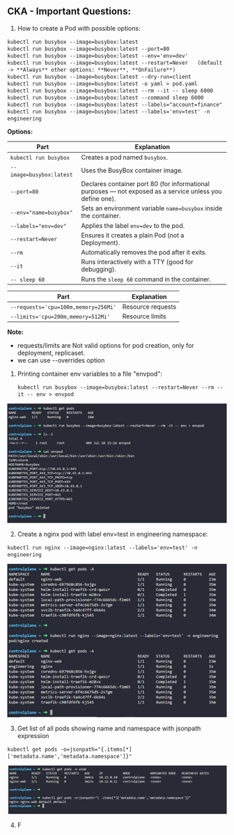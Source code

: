 ## CKA - Important Questions:

1. How to create a Pod with possible options:
```
kubectl run busybox --image=busybox:latest
kubectl run busybox --image=busybox:latest --port=80
kubectl run busybox --image=busybox:latest --env='env=dev'
kubectl run busybox --image=busybox:latest --restart=Never   (default -> **Always** other options: **Never**, **OnFailure**)
kubectl run busybox --image=busybox:latest --dry-run=client
kubectl run busybox --image=busybox:latest -o yaml > pod.yaml
kubectl run busybox --image=busybox:latest --rm --it -- sleep 6000
kubectl run busybox --image=busybox:latest --command sleep 6000
kubectl run busybox --image=busybox:latest --labels="account=finance"
kubectl run busybox --image=busybox:latest --labels='env=test' -n engineering
```
**Options:**

| Part                                | Explanation                                                                                               |
| ------------------------------------| --------------------------------------------------------------------------------------------------------- |
| `kubectl run busybox`               | Creates a pod named `busybox`.                                                                            |
| `--image=busybox:latest`            | Uses the BusyBox container image.                                                                         |
| `--port=80`                         | Declares container port 80 (for informational purposes — not exposed as a service unless you define one). |
| `--env="name=busybox"`              | Sets an environment variable `name=busybox` inside the container.                                         |
| `--labels="env=dev"`                | Applies the label `env=dev` to the pod.                                                                   |
| `--restart=Never`                   | Ensures it creates a plain Pod (not a Deployment).                                                        |
| `--rm`                              | Automatically removes the pod after it exits.                                                             |
| `--it`                              | Runs interactively with a TTY (good for debugging).                                                       |
| `-- sleep 60`                       | Runs the `sleep 60` command in the container.                                                             |


| Part                                | Explanation                                                                                               |
| ------------------------------------| --------------------------------------------------------------------------------------------------------- |
| `--requests='cpu=100m,memory=256Mi'`|	Resource requests                                                                                         |
| `--limits='cpu=200m,memory=512Mi'`	| Resource limits                                                                                           |

**Note:**
* requests/limits are Not valid options for pod creation, only for deployment, replicaset.
* we can use --overrides option

1. Printing container env variables to a file "envpod":
   ```
   kubectl run busybox --image=busybox:latest --restart=Never --rm --it -- env > envpod
   ```
<p align="center">
  <img src="images/test-02.JPG" alt="Description of my awesome image" width="600">
</p> 

2. Create a nginx pod with label env=test in engineering namespace:
```
kubectl run nginx --image=nginx:latest --labels='env=test' -n engineering
```
<p align="center">
  <img src="images/test-03.JPG" alt="Description of my awesome image" width="600">
</p> 

3. Get list of all pods showing name and namespace with jsonpath expression

```
kubectl get pods -o=jsonpath="{.items[*]['metadata.name','metadata.namespace']}"
```
<p align="center">
  <img src="images/test-01.JPG" alt="Description of my awesome image" width="600">
</p>

4. F  
